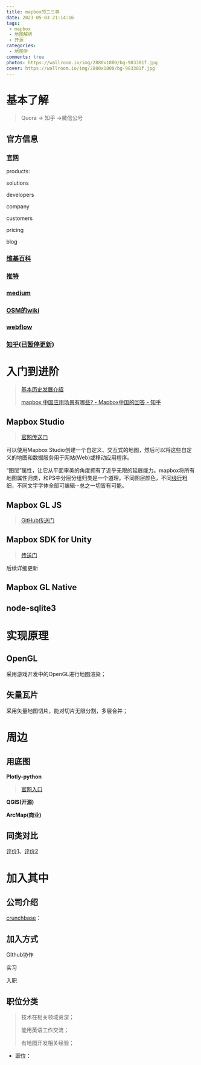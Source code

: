 ```yaml
---
title: mapbox的二三事
date: 2023-05-03 21:14:16
tags:
 - mapbox
 - 地图解析
 - 开源
categories:
 - 地图学
comments: true
photos: https://wallroom.io/img/2880x1800/bg-983381f.jpg
cover: https://wallroom.io/img/2880x1800/bg-983381f.jpg
---
```

# 基本了解

> Quora -> 知乎 ->微信公号

## 官方信息

### [官网](https://www.mapbox.com/)

products:

solutions

developers

company

customers

pricing

blog

### [维基百科](https://zh.wikipedia.org/wiki/Mapbox)

### [推特](https://twitter.com/Mapbox)

### [medium](https://medium.com/@Mapbox)

### [OSM的wiki](https://wiki.openstreetmap.org/wiki/Mapbox)

### [webflow](https://webflow.com/made-in-webflow/mapbox)

### [知乎(已暂停更新)](https://www.zhihu.com/org/mapboxzhong-guo)

# 入门到进阶

> [基本历史发展介绍](https://blog.csdn.net/terrychinaz/article/details/113736563)
>
> [mapbox 中国应用场景有哪些? - Mapbox中国的回答 - 知乎](https://www.zhihu.com/question/299689272/answer/518774719)

## Mapbox Studio

> [官网传送门](https://link.zhihu.com/?target=https%3A//www.mapbox.com/mapbox-studio/)

可以使用Mapbox Studio创建一个自定义、交互式的地图，然后可以将这些自定义的地图和数据服务用于网站(Web)或移动应用程序。

“图层”属性，让它从平面审美的角度拥有了近乎无限的延展能力。mapbox将所有地图属性归类，和PS中分层分组归类是一个道理。不同图层颜色，不同[线行](https://www.zhihu.com/search?q=线行&search_source=Entity&hybrid_search_source=Entity&hybrid_search_extra={)粗细，不同文字字体全部可编辑···总之一切皆有可能。

## Mapbox GL JS

> [GitHub传送门](https://github.com/mapbox/mapbox-gl-js)

## Mapbox SDK for Unity

> [传送门](https://docs.mapbox.com/mapbox-unity-sdk/docs/00-getting-started.html)

后续详细更新

## Mapbox GL Native

## node-sqlite3

# 实现原理

## OpenGL

采用游戏开发中的OpenGL进行地图渲染；

## 矢量瓦片

采用矢量地图切片，能对切片无限分割，多层合并；

# 周边

## 用底图

**Plotly-python**

> [官网入口](https://plotly.com/python/mapbox-layers/)

**QGIS(开源)**

**ArcMap(商业)**

## 同类对比

[评价1](https://www.codementor.io/@victorgerardtemprano/pros-and-cons-of-using-mapbox-for-your-project-dx04pfgxw)、[评价2](https://www.megumethod.com/blog/mapbox-and-its-options)

# 加入其中

## 公司介绍

[crunchbase](https://www.crunchbase.com/organization/mapbox)：

## 加入方式

GIthub协作

实习

入职

## 职位分类

> 技术在相关领域资深；
>
> 能用英语工作交流；
>
> 有地图开发相关经验；

* 职位：
